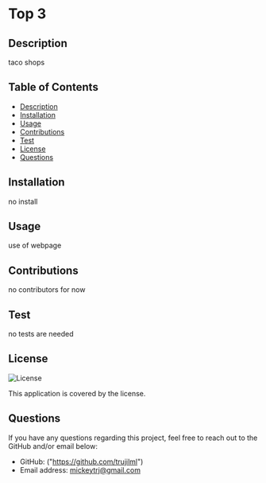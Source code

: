 
  # Top 3

  ## Description
  taco shops

  ## Table of Contents
  - [Description](#Description)
  - [Installation](#Installation)
  - [Usage](#Usage)
  - [Contributions](#Contributions)
  - [Test](#Test)
  - [License](#License)
  - [Questions](#Questions)

  ## Installation
  no install

  ## Usage
  use of webpage

  ## Contributions
  no contributors for now

  ## Test
  no tests are needed

  ## License
  ![License](https://img.shields.io/badge/license--blue.svg)
  
  This application is covered by the  license.


  ## Questions
  If you have any questions regarding this project, feel free to reach out to the GitHub and/or email below:

  - GitHub: ("https://github.com/trujilml")
  - Email address: mickeytrj@gmail.com

